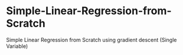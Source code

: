 # Simple-Linear-Regression-from-Scratch
Simple Linear Regression from Scratch using gradient descent (Single Variable)

